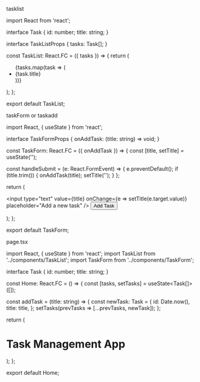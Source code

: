 tasklist 

import React from 'react';

interface Task {
  id: number;
  title: string;
}

interface TaskListProps {
  tasks: Task[];
}

const TaskList: React.FC<TaskListProps> = ({ tasks }) => {
  return (
    <ul>
      {tasks.map(task => (
        <li key={task.id}>{task.title}</li>
      ))}
    </ul>
  );
};

export default TaskList;


taskForm or taskadd

import React, { useState } from 'react';

interface TaskFormProps {
  onAddTask: (title: string) => void;
}

const TaskForm: React.FC<TaskFormProps> = ({ onAddTask }) => {
  const [title, setTitle] = useState('');

  const handleSubmit = (e: React.FormEvent) => {
    e.preventDefault();
    if (title.trim()) {
      onAddTask(title);
      setTitle('');
    }
  };

  return (
    <form onSubmit={handleSubmit}>
      <input
        type="text"
        value={title}
        onChange={e => setTitle(e.target.value)}
        placeholder="Add a new task"
      />
      <button type="submit">Add Task</button>
    </form>
  );
};

export default TaskForm;


page.tsx

import React, { useState } from 'react';
import TaskList from '../components/TaskList';
import TaskForm from '../components/TaskForm';

interface Task {
  id: number;
  title: string;
}

const Home: React.FC = () => {
  const [tasks, setTasks] = useState<Task[]>([]);

  const addTask = (title: string) => {
    const newTask: Task = {
      id: Date.now(),
      title: title,
    };
    setTasks(prevTasks => [...prevTasks, newTask]);
  };

  return (
    <div>
      <h1>Task Management App</h1>
      <TaskForm onAddTask={addTask} />
      <TaskList tasks={tasks} />
    </div>
  );
};

export default Home;
